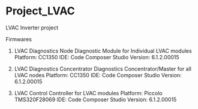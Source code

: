 # Project_LVAC
LVAC Inverter project

Firmwares
1. LVAC Diagnostics Node
Diagnostic Module for Individual LVAC modules
Platform: CC1350
IDE: Code Composer Studio Version: 6.1.2.00015

2. LVAC Diagnostics Concentrator
Diagnostics Concentrator/Master for all LVAC nodes
Platform: CC1350
IDE: Code Composer Studio Version: 6.1.2.00015

3. LVAC Control
Controller for LVAC modules
Platform: Piccolo TMS320F28069
IDE: Code Composer Studio Version: 6.1.2.00015
